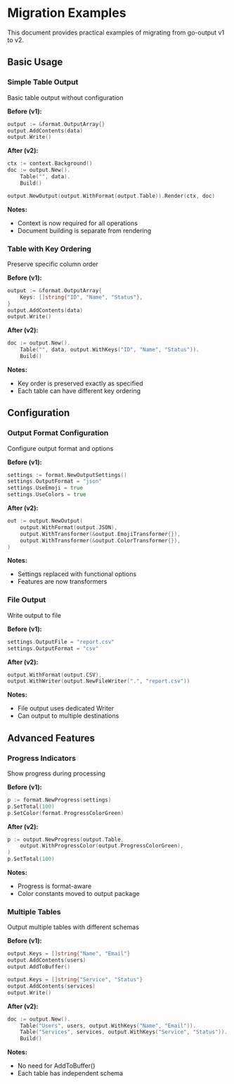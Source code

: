 # Migration Examples

This document provides practical examples of migrating from go-output v1 to v2.

## Basic Usage

### Simple Table Output

Basic table output without configuration

**Before (v1):**
```go
output := &format.OutputArray{}
output.AddContents(data)
output.Write()
```

**After (v2):**
```go
ctx := context.Background()
doc := output.New().
    Table("", data).
    Build()

output.NewOutput(output.WithFormat(output.Table)).Render(ctx, doc)
```

**Notes:**
- Context is now required for all operations
- Document building is separate from rendering

### Table with Key Ordering

Preserve specific column order

**Before (v1):**
```go
output := &format.OutputArray{
    Keys: []string{"ID", "Name", "Status"},
}
output.AddContents(data)
output.Write()
```

**After (v2):**
```go
doc := output.New().
    Table("", data, output.WithKeys("ID", "Name", "Status")).
    Build()
```

**Notes:**
- Key order is preserved exactly as specified
- Each table can have different key ordering

## Configuration

### Output Format Configuration

Configure output format and options

**Before (v1):**
```go
settings := format.NewOutputSettings()
settings.OutputFormat = "json"
settings.UseEmoji = true
settings.UseColors = true
```

**After (v2):**
```go
out := output.NewOutput(
    output.WithFormat(output.JSON),
    output.WithTransformer(&output.EmojiTransformer{}),
    output.WithTransformer(&output.ColorTransformer{}),
)
```

**Notes:**
- Settings replaced with functional options
- Features are now transformers

### File Output

Write output to file

**Before (v1):**
```go
settings.OutputFile = "report.csv"
settings.OutputFormat = "csv"
```

**After (v2):**
```go
output.WithFormat(output.CSV),
output.WithWriter(output.NewFileWriter(".", "report.csv"))
```

**Notes:**
- File output uses dedicated Writer
- Can output to multiple destinations

## Advanced Features

### Progress Indicators

Show progress during processing

**Before (v1):**
```go
p := format.NewProgress(settings)
p.SetTotal(100)
p.SetColor(format.ProgressColorGreen)
```

**After (v2):**
```go
p := output.NewProgress(output.Table,
    output.WithProgressColor(output.ProgressColorGreen),
)
p.SetTotal(100)
```

**Notes:**
- Progress is format-aware
- Color constants moved to output package

### Multiple Tables

Output multiple tables with different schemas

**Before (v1):**
```go
output.Keys = []string{"Name", "Email"}
output.AddContents(users)
output.AddToBuffer()

output.Keys = []string{"Service", "Status"}
output.AddContents(services)
output.Write()
```

**After (v2):**
```go
doc := output.New().
    Table("Users", users, output.WithKeys("Name", "Email")).
    Table("Services", services, output.WithKeys("Service", "Status")).
    Build()
```

**Notes:**
- No need for AddToBuffer()
- Each table has independent schema